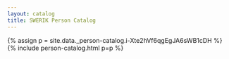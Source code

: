 ```yaml
---
layout: catalog
title: SWERIK Person Catalog
---
```

{% assign p = site.data._person-catalog.i-Xte2hVf6qgEgJA6sWB1cDH %}
{% include person-catalog.html p=p %}

